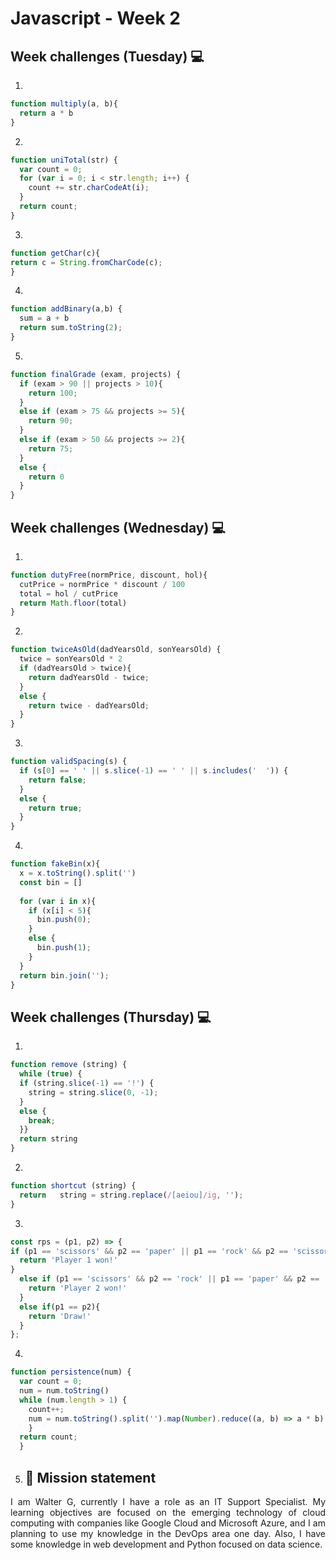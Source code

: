 # Javascript - Week 2

## Week challenges (Tuesday) 💻
1. 
```javascript
function multiply(a, b){
  return a * b
}
```
2. 
```javascript
function uniTotal(str) {
  var count = 0;
  for (var i = 0; i < str.length; i++) {
    count += str.charCodeAt(i);
  }
  return count;
}
```
3. 
```javascript
function getChar(c){
return c = String.fromCharCode(c);
}
```
4. 
```javascript
function addBinary(a,b) {
  sum = a + b
  return sum.toString(2);
}
```
5. 
```javascript
function finalGrade (exam, projects) {
  if (exam > 90 || projects > 10){
    return 100;
  }
  else if (exam > 75 && projects >= 5){
    return 90;
  }
  else if (exam > 50 && projects >= 2){
    return 75;
  }
  else {
    return 0
  }
}
```
## Week challenges (Wednesday) 💻
1. 
```javascript
function dutyFree(normPrice, discount, hol){
  cutPrice = normPrice * discount / 100
  total = hol / cutPrice
  return Math.floor(total)
}
```
2. 
```javascript
function twiceAsOld(dadYearsOld, sonYearsOld) {
  twice = sonYearsOld * 2
  if (dadYearsOld > twice){
    return dadYearsOld - twice;
  }
  else {
    return twice - dadYearsOld;
  }
}
```
3. 
```javascript
function validSpacing(s) {
  if (s[0] == ' ' || s.slice(-1) == ' ' || s.includes('  ')) {
    return false;
  }
  else {
    return true;
  }
}
```
4. 
```javascript
function fakeBin(x){
  x = x.toString().split('')
  const bin = []
  
  for (var i in x){
    if (x[i] < 5){
      bin.push(0);
    }
    else {
      bin.push(1);
    }
  }
  return bin.join('');
}
```
## Week challenges (Thursday) 💻
1. 
```javascript
function remove (string) {  
  while (true) {
  if (string.slice(-1) == '!') {
    string = string.slice(0, -1);
  }
  else {
    break;
  }}
  return string
}
```
2. 
```javascript
function shortcut (string) {
  return   string = string.replace(/[aeiou]/ig, '');
}
```
3. 
```javascript
const rps = (p1, p2) => {
if (p1 == 'scissors' && p2 == 'paper' || p1 == 'rock' && p2 == 'scissors' || p1 == 'paper' && p2 == 'rock'){
  return 'Player 1 won!'
}
  else if (p1 == 'scissors' && p2 == 'rock' || p1 == 'paper' && p2 == 'scissors' || p1 == 'rock' && p2 == 'paper'){
    return 'Player 2 won!'
  }
  else if(p1 == p2){
    return 'Draw!'
  }
};
```
4. 
```javascript
function persistence(num) {
  var count = 0;
  num = num.toString()
  while (num.length > 1) {
    count++;
    num = num.toString().split('').map(Number).reduce((a, b) => a * b).toString();
    }
  return count;
  } 
```
5. ## 🎯 Mission statement 
<div style="text-align: justify"> I am Walter G, currently I have a role as an IT Support Specialist. My learning objectives are focused on the emerging technology of cloud computing with companies like Google Cloud and Microsoft Azure, and I am planning to use my knowledge in the DevOps area one day. Also, I have some knowledge in web development and Python focused on data science. </div>
